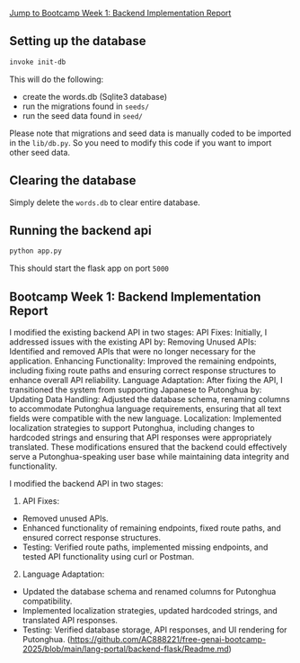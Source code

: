 
[Jump to Bootcamp Week 1: Backend Implementation Report](https://github.com/AC888221/free-genai-bootcamp-2025/blob/main/lang-portal/backend-flask/Readme.md#bootcamp-week-1-backend-implementation-report)

## Setting up the database

```sh
invoke init-db
```

This will do the following:
- create the words.db (Sqlite3 database)
- run the migrations found in `seeds/`
- run the seed data found in `seed/`

Please note that migrations and seed data is manually coded to be imported in the `lib/db.py`. So you need to modify this code if you want to import other seed data.

## Clearing the database

Simply delete the `words.db` to clear entire database.

## Running the backend api

```sh
python app.py 
```

This should start the flask app on port `5000`

## Bootcamp Week 1: Backend Implementation Report

I modified the existing backend API in two stages:
API Fixes: Initially, I addressed issues with the existing API by:
Removing Unused APIs: Identified and removed APIs that were no longer necessary for the application.
Enhancing Functionality: Improved the remaining endpoints, including fixing route paths and ensuring correct response structures to enhance overall API reliability.
Language Adaptation: After fixing the API, I transitioned the system from supporting Japanese to Putonghua by:
Updating Data Handling: Adjusted the database schema, renaming columns to accommodate Putonghua language requirements, ensuring that all text fields were compatible with the new language.
Localization: Implemented localization strategies to support Putonghua, including changes to hardcoded strings and ensuring that API responses were appropriately translated.
These modifications ensured that the backend could effectively serve a Putonghua-speaking user base while maintaining data integrity and functionality.

I modified the backend API in two stages:

1. API Fixes:
- Removed unused APIs.
- Enhanced functionality of remaining endpoints, fixed route paths, and ensured correct response structures.
- Testing: Verified route paths, implemented missing endpoints, and tested API functionality using curl or Postman.

2. Language Adaptation:
- Updated the database schema and renamed columns for Putonghua compatibility.
- Implemented localization strategies, updated hardcoded strings, and translated API responses.
- Testing: Verified database storage, API responses, and UI rendering for Putonghua.
(https://github.com/AC888221/free-genai-bootcamp-2025/blob/main/lang-portal/backend-flask/Readme.md)
